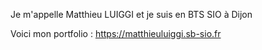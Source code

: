 Je m'appelle Matthieu LUIGGI et je suis en BTS SIO à Dijon 

Voici mon portfolio  : https://matthieuluiggi.sb-sio.fr
